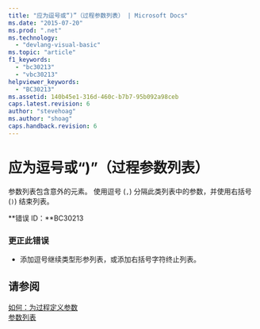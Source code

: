 ```yaml
---
title: "应为逗号或“)”（过程参数列表） | Microsoft Docs"
ms.date: "2015-07-20"
ms.prod: ".net"
ms.technology: 
  - "devlang-visual-basic"
ms.topic: "article"
f1_keywords: 
  - "bc30213"
  - "vbc30213"
helpviewer_keywords: 
  - "BC30213"
ms.assetid: 140b45e1-316d-460c-b7b7-95b092a98ceb
caps.latest.revision: 6
author: "stevehoag"
ms.author: "shoag"
caps.handback.revision: 6
---
```

# 应为逗号或“)”（过程参数列表）
参数列表包含意外的元素。 使用逗号 \(`,`\) 分隔此类列表中的参数，并使用右括号 \(`)`\) 结束列表。  
  
 **错误 ID：**BC30213  
  
### 更正此错误  
  
-   添加逗号继续类型形参列表，或添加右括号字符终止列表。  
  
## 请参阅  
 [如何：为过程定义参数](../../visual-basic/programming-guide/language-features/procedures/how-to-define-a-parameter-for-a-procedure.md)   
 [参数列表](../../visual-basic/language-reference/statements/parameter-list.md)
